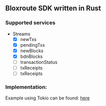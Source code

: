 <h2>Bloxroute SDK written in Rust</h2>

<h3>Supported services</h3>

- Streams
    - [X] newTxs
    - [X] pendingTxs
    - [X] newBlocks
    - [X] bdnBlocks
    - [ ] transactionStatus
    - [ ] txReceipts
    - [ ] txReceipts

<h3>Implementation:</h3>
<p>Example using Tokio can be found: <a href="https://github.com/hjawhar/bloxroute-sdk-rs/tree/master/examples/tokio">here</a>
</p>